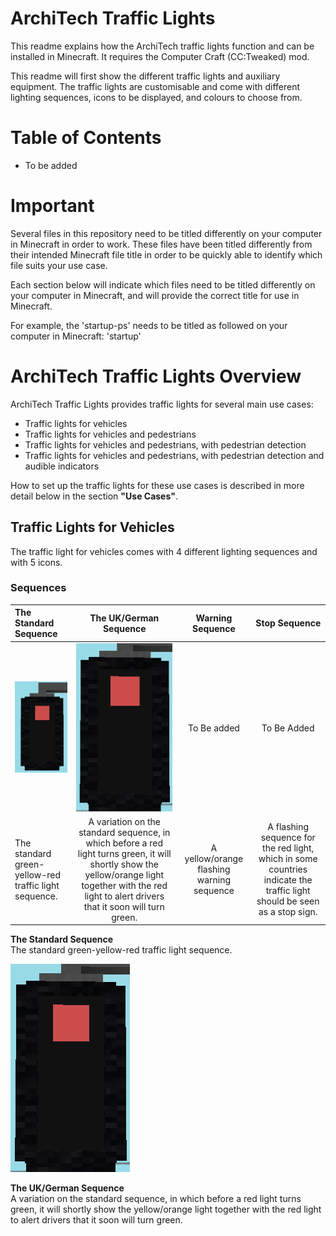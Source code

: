 # ArchiTech Traffic Lights

This readme explains how the ArchiTech traffic lights function and can be installed in Minecraft. It requires the Computer Craft (CC:Tweaked) mod.

This readme will first show the different traffic lights and auxiliary equipment. The traffic lights are customisable and come with different lighting sequences, icons to be displayed, and colours to choose from.

# Table of Contents

- To be added

# Important

Several files in this repository need to be titled differently on your computer in Minecraft in order to work. These files have been titled differently from their intended Minecraft file title in order to be quickly able to identify which file suits your use case.

Each section below will indicate which files need to be titled differently on your computer in Minecraft, and will provide the correct title for use in Minecraft.

For example, the 'startup-ps' needs to be titled as followed on your computer in Minecraft: 'startup'

# ArchiTech Traffic Lights Overview

ArchiTech Traffic Lights provides traffic lights for several main use cases:
* Traffic lights for vehicles
* Traffic lights for vehicles and pedestrians
* Traffic lights for vehicles and pedestrians, with pedestrian detection
* Traffic lights for vehicles and pedestrians, with pedestrian detection and audible indicators

How to set up the traffic lights for these use cases is described in more detail below in the section **"Use Cases"**.

## Traffic Lights for Vehicles
The traffic light for vehicles comes with 4 different lighting sequences and with 5 icons.

### Sequences

| **The Standard Sequence** | **The UK/German Sequence** | **Warning Sequence** | **Stop Sequence** |
|:------------- |:-------------:|:-------------:|:-----:|
| ![StandardSequence](/images/trafficlights/StandardSequence.gif) | ![GermanSequence](/images/trafficlights/GermanSequence.gif) | To Be added | To Be Added |
| The standard green-yellow-red traffic light sequence. | A variation on the standard sequence, in which before a red light turns green, it will shortly show the yellow/orange light together with the red light to alert drivers that it soon will turn green. | A yellow/orange flashing warning sequence | A flashing sequence for the red light, which in some countries indicate the traffic light should be seen as a stop sign. |




**The Standard Sequence**  
The standard green-yellow-red traffic light sequence.

![GermanSequence](/images/trafficlights/GermanSequence.gif)

**The UK/German Sequence**  
A variation on the standard sequence, in which before a red light turns green, it will shortly show the yellow/orange light together with the red light to alert drivers that it soon will turn green.
